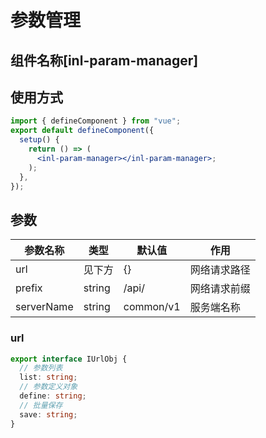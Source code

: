 # 参数管理

## 组件名称[**inl-param-manager**]

## 使用方式

```jsx
import { defineComponent } from "vue";
export default defineComponent({
  setup() {
    return () => (
      <inl-param-manager></inl-param-manager>;
    );
  },
});
```

## 参数

| 参数名称   | 类型   | 默认值    | 作用         |
| ---------- | ------ | --------- | ------------ |
| url        | 见下方 | {}        | 网络请求路径 |
| prefix     | string | /api/     | 网络请求前缀 |
| serverName | string | common/v1 | 服务端名称   |

### url

```typescript
export interface IUrlObj {
  // 参数列表
  list: string;
  // 参数定义对象
  define: string;
  // 批量保存
  save: string;
}
```
